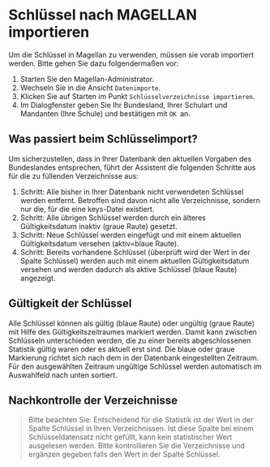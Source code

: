 # Schlüssel nach MAGELLAN importieren

Um die Schlüssel in Magellan zu verwenden, müssen sie vorab importiert werden. Bitte gehen Sie dazu folgendermaßen vor:

1. Starten Sie den Magellan-Administrator.
2. Wechseln Sie in die Ansicht ```Datenimporte```.
3. Klicken Sie auf Starten im Punkt ```Schlüsselverzeichnisse importieren```.
4. Im Dialogfenster geben Sie Ihr Bundesland, Ihrer Schulart und Mandanten (Ihre Schule) und bestätigen mit ```OK ```an.

## Was passiert beim Schlüsselimport?

Um sicherzustellen, dass in Ihrer Datenbank den aktuellen Vorgaben des Bundeslandes entsprechen, führt der Assistent die folgenden Schritte aus für die zu füllenden Verzeichnisse aus:

1. Schritt: Alle bisher in Ihrer Datenbank nicht verwendeten Schlüssel werden entfernt. Betroffen sind davon nicht alle Verzeichnisse, sondern nur die, für die eine keys-Datei existiert.
2. Schritt: Alle übrigen Schlüssel werden durch ein älteres Gültigkeitsdatum inaktiv (graue Raute) gesetzt.
3. Schritt: Neue Schlüssel werden eingefügt und mit einem aktuellen Gültigkeitsdatum versehen (aktiv=blaue Raute).
4. Schritt: Bereits vorhandene Schlüssel (überprüft wird der Wert in der Spalte Schlüssel) werden auch mit einem aktuellen Gültigkeitsdatum versehen und werden dadurch als aktive Schlüssel (blaue Raute) angezeigt.

## Gültigkeit der Schlüssel

Alle Schlüssel können als gültig (blaue Raute) oder ungültig (graue Raute) mit Hilfe des Gültigkeitszeitraumes markiert werden. Damit kann zwischen Schlüsseln unterschieden werden, die zu einer bereits abgeschlossenen Statistik gültig waren oder es aktuell erst sind. Die blaue oder graue Markierung richtet sich nach dem in der Datenbank eingestellten Zeitraum. Für den ausgewählten Zeitraum ungültige Schlüssel werden automatisch im Auswahlfeld nach unten sortiert.

## Nachkontrolle der Verzeichnisse

> Bitte beachten Sie: Entscheidend für die Statistik ist der Wert in der Spalte Schlüssel in Ihren Verzeichnissen. Ist diese Spalte bei einem Schlüsseldatensatz nicht gefüllt, kann kein statistischer Wert ausgelesen werden. Bitte kontrollieren Sie die Verzeichnisse und ergänzen gegeben falls den Wert in der Spalte Schlüssel.
